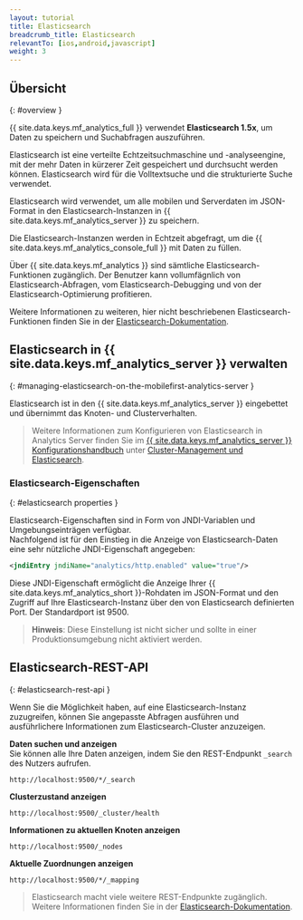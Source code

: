 ```yaml
---
layout: tutorial
title: Elasticsearch
breadcrumb_title: Elasticsearch
relevantTo: [ios,android,javascript]
weight: 3
---
```

<!-- NLS_CHARSET=UTF-8 -->
## Übersicht
{: #overview }

{{ site.data.keys.mf_analytics_full }} verwendet **Elasticsearch 1.5x**, um Daten zu speichern und Suchabfragen auszuführen.   

Elasticsearch ist eine verteilte Echtzeitsuchmaschine und -analyseengine, mit der mehr Daten in kürzerer Zeit gespeichert und durchsucht werden können. Elasticsearch wird für die Volltextsuche und die strukturierte Suche verwendet. 

Elasticsearch wird verwendet, um alle mobilen und Serverdaten im JSON-Format in den Elasticsearch-Instanzen
in {{ site.data.keys.mf_analytics_server }} zu speichern. 

Die Elasticsearch-Instanzen werden in Echtzeit abgefragt, um die {{ site.data.keys.mf_analytics_console_full }} mit Daten zu füllen.

Über {{ site.data.keys.mf_analytics }} sind sämtliche Elasticsearch-Funktionen zugänglich. Der Benutzer kann vollumfägnlich von
Elasticsearch-Abfragen, vom Elasticsearch-Debugging und von der Elasticsearch-Optimierung profitieren. 

Weitere Informationen zu weiteren, hier nicht beschriebenen Elasticsearch-Funktionen finden Sie in der
[Elasticsearch-Dokumentation](https://www.elastic.co/guide/en/elasticsearch/reference/1.5/index.html).

## Elasticsearch in {{ site.data.keys.mf_analytics_server }} verwalten
{: #managing-elasticsearch-on-the-mobilefirst-analytics-server }

Elasticsearch ist in den {{ site.data.keys.mf_analytics_server }} eingebettet und übernimmt das Knoten- und Clusterverhalten. 

> Weitere Informationen zum Konfigurieren von Elasticsearch in Analytics Server finden Sie
im [{{ site.data.keys.mf_analytics_server }} Konfigurationshandbuch](../../installation-configuration/production/analytics/configuration)
unter [Cluster-Management und
Elasticsearch](../../installation-configuration/production/analytics/configuration#cluster-management-and-elasticsearch).

### Elasticsearch-Eigenschaften
{: #elasticsearch properties }

Elasticsearch-Eigenschaften sind in Form von JNDI-Variablen und Umgebungseinträgen verfügbar.   
Nachfolgend ist für den Einstieg in die Anzeige von Elasticsearch-Daten eine sehr nützliche JNDI-Eigenschaft angegeben: 

```xml
<jndiEntry jndiName="analytics/http.enabled" value="true"/>
```

Diese JNDI-Eigenschaft ermöglicht die Anzeige Ihrer {{ site.data.keys.mf_analytics_short }}-Rohdaten im JSON-Format und
den Zugriff auf Ihre Elasticsearch-Instanz über den von Elasticsearch definierten Port. Der Standardport ist 9500.

> **Hinweis**: Diese Einstellung ist nicht sicher und sollte in einer Produktionsumgebung nicht aktiviert werden. 

## Elasticsearch-REST-API
{: #elasticsearch-rest-api }

Wenn Sie die Möglichkeit haben, auf eine Elasticsearch-Instanz zuzugreifen, können Sie angepasste Abfragen ausführen und ausführlichere Informationen zum Elasticsearch-Cluster anzuzeigen.

**Daten suchen und anzeigen**  
Sie können alle Ihre Daten anzeigen, indem Sie den REST-Endpunkt `_search` des Nutzers aufrufen.   

```
http://localhost:9500/*/_search
```

**Clusterzustand anzeigen**  

```
http://localhost:9500/_cluster/health
```

**Informationen zu aktuellen Knoten anzeigen**  

```
http://localhost:9500/_nodes
```

**Aktuelle Zuordnungen anzeigen**  

```
http://localhost:9500/*/_mapping
```

> Elasticsearch macht viele weitere REST-Endpunkte zugänglich. Weitere Informationen finden Sie in der
[Elasticsearch-Dokumentation](https://www.elastic.co/guide/en/elasticsearch/reference/1.5/index.html).
